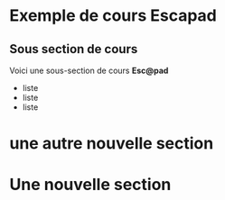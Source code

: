 # Exemple de cours Escapad

## Sous section de cours

Voici une sous-section de cours **Esc@pad**
- liste
- liste
- liste

# une autre nouvelle section

# Une nouvelle section
